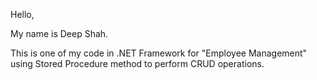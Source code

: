 Hello,

My name is Deep Shah.

This is one of my code in .NET Framework for "Employee Management" using Stored Procedure method to perform CRUD operations.
